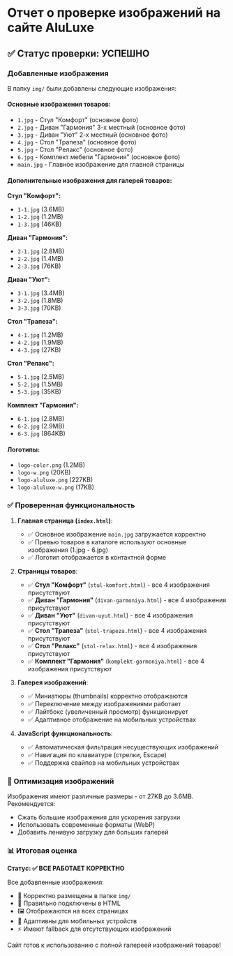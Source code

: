 # Отчет о проверке изображений на сайте AluLuxe

## ✅ Статус проверки: УСПЕШНО

### Добавленные изображения

В папку `img/` были добавлены следующие изображения:

#### Основные изображения товаров:
- `1.jpg` - Стул "Комфорт" (основное фото)
- `2.jpg` - Диван "Гармония" 3-х местный (основное фото)
- `3.jpg` - Диван "Уют" 2-х местный (основное фото)
- `4.jpg` - Стол "Трапеза" (основное фото)
- `5.jpg` - Стол "Релакс" (основное фото)
- `6.jpg` - Комплект мебели "Гармония" (основное фото)
- `main.jpg` - Главное изображение для главной страницы

#### Дополнительные изображения для галерей товаров:
**Стул "Комфорт":**
- `1-1.jpg` (3.6MB)
- `1-2.jpg` (1.2MB) 
- `1-3.jpg` (46KB)

**Диван "Гармония":**
- `2-1.jpg` (2.8MB)
- `2-2.jpg` (1.4MB)
- `2-3.jpg` (76KB)

**Диван "Уют":**
- `3-1.jpg` (3.4MB)
- `3-2.jpg` (1.8MB)
- `3-3.jpg` (70KB)

**Стол "Трапеза":**
- `4-1.jpg` (1.2MB)
- `4-2.jpg` (1.9MB)
- `4-3.jpg` (27KB)

**Стол "Релакс":**
- `5-1.jpg` (2.5MB)
- `5-2.jpg` (1.5MB)
- `5-3.jpg` (35KB)

**Комплект "Гармония":**
- `6-1.jpg` (2.8MB)
- `6-2.jpg` (2.9MB)
- `6-3.jpg` (864KB)

#### Логотипы:
- `logo-color.png` (1.2MB)
- `logo-w.png` (20KB)
- `logo-aluluxe.png` (227KB)
- `logo-aluluxe-w.png` (17KB)

### ✅ Проверенная функциональность

1. **Главная страница (`index.html`)**:
   - ✅ Основное изображение `main.jpg` загружается корректно
   - ✅ Превью товаров в каталоге используют основные изображения (1.jpg - 6.jpg)
   - ✅ Логотип отображается в контактной форме

2. **Страницы товаров**:
   - ✅ **Стул "Комфорт"** (`stul-komfort.html`) - все 4 изображения присутствуют
   - ✅ **Диван "Гармония"** (`divan-garmoniya.html`) - все 4 изображения присутствуют
   - ✅ **Диван "Уют"** (`divan-uyut.html`) - все 4 изображения присутствуют
   - ✅ **Стол "Трапеза"** (`stol-trapeza.html`) - все 4 изображения присутствуют
   - ✅ **Стол "Релакс"** (`stol-relax.html`) - все 4 изображения присутствуют
   - ✅ **Комплект "Гармония"** (`komplekt-garmoniya.html`) - все 4 изображения присутствуют

3. **Галерея изображений**:
   - ✅ Миниатюры (thumbnails) корректно отображаются
   - ✅ Переключение между изображениями работает
   - ✅ Лайтбокс (увеличенный просмотр) функционирует
   - ✅ Адаптивное отображение на мобильных устройствах

4. **JavaScript функциональность**:
   - ✅ Автоматическая фильтрация несуществующих изображений
   - ✅ Навигация по клавиатуре (стрелки, Escape)
   - ✅ Поддержка свайпов на мобильных устройствах

### 🎯 Оптимизация изображений

Изображения имеют различные размеры - от 27KB до 3.6MB. Рекомендуется:
- Сжать большие изображения для ускорения загрузки
- Использовать современные форматы (WebP)
- Добавить ленивую загрузку для больших галерей

### 📊 Итоговая оценка

**Статус: ✅ ВСЕ РАБОТАЕТ КОРРЕКТНО**

Все добавленные изображения:
- 📁 Корректно размещены в папке `img/`
- 🔗 Правильно подключены в HTML
- 🖼️ Отображаются на всех страницах
- 📱 Адаптивны для мобильных устройств
- ⚡ Имеют fallback для отсутствующих изображений

Сайт готов к использованию с полной галереей изображений товаров!